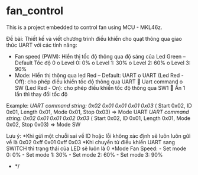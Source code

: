 # fan_control
This is a project embedded to control fan using MCU - MKL46z. 

Đề bài:
Thiết kế và viết chương trình điều khiển cho quạt thông qua giao thức UART với các
tính năng:
- Fan speed (PWM): Hiển thị tốc độ thông qua độ sáng của Led Green – Default
Tốc độ 0
o Level 0: 0%
o Level 1: 30%
o Level 2: 60%
o Level 3: 90%
- Mode: Hiển thị thông qua led Red – Default: UART
o UART (Led Red - Off): cho phép điều khiển tốc độ thông qua UART
 Uart command
o SW (Led Red - On): cho phép điều khiển tốc độ thông qua SW1
 Ấn 1 lần thì thay đổi tốc độ

Example:
*UART command string: 0x02 0x01 0x01 0x01 0x03* ( Start 0x02, ID 0x01, Length 0x01, Mode 0x01, Stop 0x03) => Mode UART
*UART command string: 0x02 0x01 0x01 0x02 0x03* ( Start 0x02, ID 0x01, Length 0x01, Mode 0x02, Stop 0x03) => Mode SW


Lưu ý:
*Khi gửi một chuỗi sai về ID hoặc lỗi không xác định sẽ luôn luôn gửi về là 0x02 0xff 0x01 0xff 0x03
*Khi chuyển từ điều khiển UART sang SWITCH thì trạng thái của LED sẽ luôn là 0
*Mode Fan Speed:
    - Set mode 0: 0%
    - Set mode 1: 30%
    - Set mode 2: 60%
    - Set mode 3: 90%

 * */


